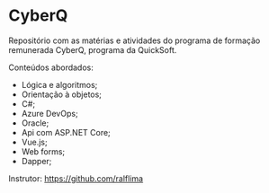 # CyberQ
Repositório com as matérias e atividades do programa de formação remunerada CyberQ, programa da QuickSoft.

Conteúdos abordados:

- Lógica e algoritmos;
- Orientação à objetos;
- C#;
- Azure DevOps;
- Oracle;
- Api com ASP.NET Core;
- Vue.js;
- Web forms;
- Dapper;

Instrutor: https://github.com/ralflima
